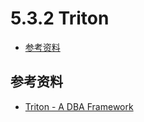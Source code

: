 # 5.3.2 Triton

- [参考资料](#参考资料)

## 参考资料

- [Triton - A DBA Framework](https://triton.quarkslab.com/)
